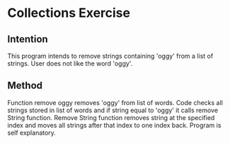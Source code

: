 # Collections Exercise

## Intention

This program intends to remove strings containing 'oggy' from a list of strings.
User does not like the word 'oggy'.

## Method

Function remove oggy removes 'oggy' from list of words.
Code checks all strings stored in list of words and if string equal to 'oggy'
it calls remove String function. Remove String function removes string at the
specified index and moves all strings after that index to one index back.
Program is self explanatory.
